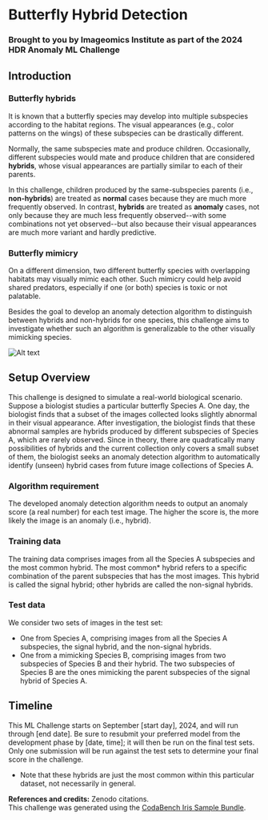 # Butterfly Hybrid Detection
### Brought to you by Imageomics Institute as part of the 2024 HDR Anomaly ML Challenge


## Introduction 

### Butterfly hybrids
It is known that a butterfly species may develop into multiple subspecies according to the habitat regions. The visual appearances (e.g., color patterns on the wings) of these subspecies can be drastically different.

Normally, the same subspecies mate and produce children. Occasionally, different subspecies would mate and produce children that are considered **hybrids**, whose visual appearances are partially similar to each of their parents.

In this challenge, children produced by the same-subspecies parents (i.e., **non-hybrids**) are treated as **normal** cases because they are much more frequently observed. In contrast, **hybrids** are treated as **anomaly** cases, not only because they are much less frequently observed--with some combinations not yet observed--but also because their visual appearances are much more variant and hardly predictive.

### Butterfly mimicry
On a different dimension, two different butterfly species with overlapping habitats may visually mimic each other. Such mimicry could help avoid shared predators, especially if one (or both) species is toxic or not palatable.

Besides the goal to develop an anomaly detection algorithm to distinguish between hybrids and non-hybrids for one species, this challenge aims to investigate whether such an algorithm is generalizable to the other visually mimicking species. 

![Alt text](https://github.com/Imageomics/HDR-anomaly-challenge/blob/description_edit/pages/HDR_fig.png)

## Setup Overview
This challenge is designed to simulate a real-world biological scenario. Suppose a biologist studies a particular butterfly Species A. One day, the biologist finds that a subset of the images collected looks slightly abnormal in their visual appearance. After investigation, the biologist finds that these abnormal samples are hybrids produced by different subspecies of Species A, which are rarely observed. Since in theory, there are quadratically many possibilities of hybrids and the current collection only covers a small subset of them, the biologist seeks an anomaly detection algorithm to automatically identify (unseen) hybrid cases from future image collections of Species A.

### Algorithm requirement
The developed anomaly detection algorithm needs to output an anomaly score (a real number) for each test image. The higher the score is, the more likely the image is an anomaly (i.e., hybrid).

### Training data
The training data comprises images from all the Species A subspecies and the most common hybrid. The most common* hybrid refers to a specific combination of the parent subspecies that has the most images. This hybrid is called the signal hybrid; other hybrids are called the non-signal hybrids.    

### Test data
We consider two sets of images in the test set:
- One from Species A, comprising images from all the Species A subspecies, the signal hybrid, and the non-signal hybrids.
- One from a mimicking Species B, comprising images from two subspecies of Species B and their hybrid. The two subspecies of Species B are the ones mimicking the parent subspecies of the signal hybrid of Species A.

## Timeline

This ML Challenge starts on September [start day], 2024, and will run through [end date]. Be sure to resubmit your preferred model from the development phase by [date, time]; it will then be run on the final test sets. Only one submission will be run against the test sets to determine your final score in the challenge.


* Note that these hybrids are just the most common within this particular dataset, not necessarily in general.

**References and credits:** Zenodo citations.<br />
This challenge was generated using the [CodaBench Iris Sample Bundle](https://github.com/codalab/competition-examples/tree/master/codabench/iris/bundle).
